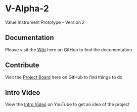# V-Alpha-2
Value Instrument Prototype - Version 2

## Documentation

Please visit the [Wiki](https://github.com/valueinstrument/v-alpha-2/wiki) here on GitHub to find the documentation

## Contribute

Visit the [Project Board](https://github.com/valueinstrument/v-alpha-2/projects/1) here on GitHub to find things to do

## Intro Video

View the [Intro Video](https://youtu.be/47wnrc06FDo) on YouTube to get an idea of the project
